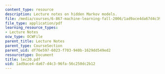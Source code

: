 ```yaml
---
content_type: resource
description: Lecture notes on hidden Markov models.
file: /media/courses/6-867-machine-learning-fall-2006/1ad9ace4da67d4c396fa56c250dc2b12_lec20.pdf
file_type: application/pdf
learning_resource_types:
- Lecture Notes
ocw_type: OCWFile
parent_title: Lecture Notes
parent_type: CourseSection
parent_uid: df76e597-6023-f703-940b-1629dd549ed2
resourcetype: Document
title: lec20.pdf
uid: 1ad9ace4-da67-d4c3-96fa-56c250dc2b12
---
```

